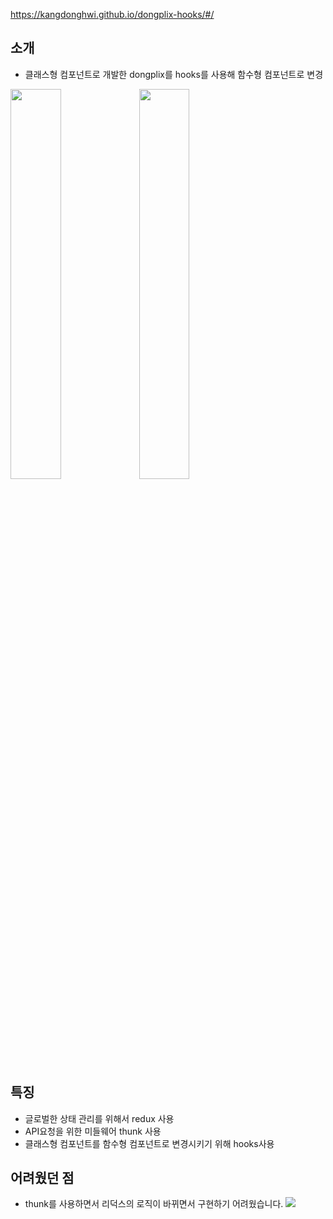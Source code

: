 https://kangdonghwi.github.io/dongplix-hooks/#/

## 소개

- 클래스형 컴포넌트로 개발한 dongplix를 hooks를 사용해 함수형 컴포넌트로 변경
<img src="https://user-images.githubusercontent.com/42789883/98683295-32482980-23a8-11eb-8856-ca2aa1b27e66.png" width="40%" />
<img src="https://user-images.githubusercontent.com/42789883/98683398-560b6f80-23a8-11eb-9130-c621153dc8a3.png" width="40%" />

## 특징

- 글로벌한 상태 관리를 위해서 redux 사용
- API요청을 위한 미들웨어 thunk 사용
- 클래스형 컴포넌트를 함수형 컴포넌트로 변경시키기 위해 hooks사용

## 어려웠던 점
- thunk를 사용하면서 리덕스의 로직이 바뀌면서 구현하기 어려웠습니다.
![](https://miro.medium.com/max/700/1*BHUKvOmqPjJHpRY1wp1YFw.png)


